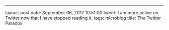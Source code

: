 ---
layout: post
date: September 06, 2017 10:51:00
tweet: I am more active on Twitter now that I have stopped reading it.
tags: microblog
title: The Twitter Paradox